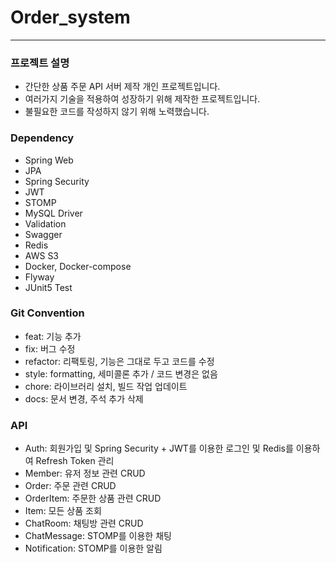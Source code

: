 # Order_system
---
### 프로젝트 설명
- 간단한 상품 주문 API 서버 제작 개인 프로젝트입니다.
- 여러가지 기술을 적용하여 성장하기 위해 제작한 프로젝트입니다.
- 불필요한 코드를 작성하지 않기 위해 노력했습니다.

### Dependency
- Spring Web
- JPA
- Spring Security
- JWT
- STOMP
- MySQL Driver
- Validation
- Swagger
- Redis
- AWS S3
- Docker, Docker-compose
- Flyway
- JUnit5 Test

### Git Convention
- feat: 기능 추가
- fix: 버그 수정
- refactor: 리팩토링, 기능은 그대로 두고 코드를 수정
- style: formatting, 세미콜론 추가 / 코드 변경은 없음
- chore: 라이브러리 설치, 빌드 작업 업데이트
- docs: 문서 변경, 주석 추가 삭제

### API
- Auth: 회원가입 및 Spring Security + JWT를 이용한 로그인 및 Redis를 이용하여 Refresh Token 관리
- Member: 유저 정보 관련 CRUD
- Order: 주문 관련 CRUD
- OrderItem: 주문한 상품 관련 CRUD
- Item: 모든 상품 조회
- ChatRoom: 채팅방 관련 CRUD
- ChatMessage: STOMP를 이용한 채팅
- Notification: STOMP를 이용한 알림
